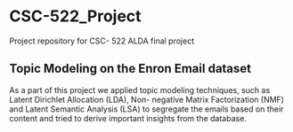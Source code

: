 # CSC-522_Project

Project repository for CSC- 522 ALDA final project

## Topic Modeling on the Enron Email dataset

As a part of this project we applied topic modeling techniques, such as Latent Dirichlet Allocation (LDA), Non-
negative Matrix Factorization (NMF) and Latent Semantic Analysis (LSA) to segregate the emails based on their content and tried to derive important insights from the database.


